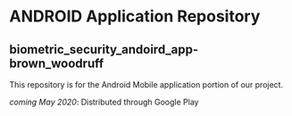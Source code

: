 # ANDROID Application Repository
## biometric_security_andoird_app-brown_woodruff

This repository is for the Android Mobile application portion of our project.

_coming May 2020_: Distributed through Google Play
